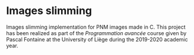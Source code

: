# Images slimming 
Images slimming implementation for PNM images made in C. This project has been realized as part of the *Programmation avancée* course given by Pascal Fontaine at the University of Liège during the 2019-2020 academic year.
